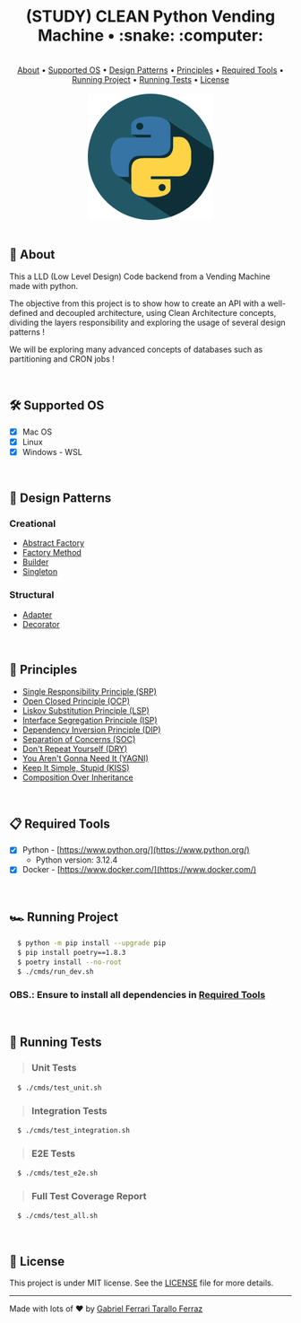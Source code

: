 <div align="center">
	<h1>(STUDY) CLEAN Python Vending Machine • :snake: :computer:</h1>
</div>

<br/>

<div align="center">
  <a href="#page_facing_up-about">About</a> •
  <a href="#hammer_and_wrench-supported-os">Supported OS</a> • 
  <a href="#large_blue_diamond-design-patterns">Design Patterns</a> •
  <a href="#blue_book-principles">Principles</a> •
  <a href="#clipboard-required-tools">Required Tools</a> •
  <a href="#racing_car-running-project">Running Project</a> •
  <a href="#test_tube-running-tests">Running Tests</a> •
  <a href="#memo-license">License</a>
</div>

<br/>

<div align="center">
  <img src="https://github.com/gftf2011/python-vending-machine/blob/main/.github/images/background.png" />
</div>

<br/>

## :page_facing_up: About

This a LLD (Low Level Design) Code backend from a Vending Machine made with python.

The objective from this project is to show how to create an API with a well-defined and decoupled architecture, using Clean Architecture concepts, dividing the layers responsibility and exploring the usage of several design patterns !

We will be exploring many advanced concepts of databases such as partitioning and CRON jobs !

<br/>

## :hammer_and_wrench: Supported OS

- [x] Mac OS
- [x] Linux
- [x] Windows - WSL

<br/>

## :large_blue_diamond: Design Patterns

### Creational

- [Abstract Factory](https://refactoring.guru/design-patterns/abstract-factory)
- [Factory Method](https://refactoring.guru/design-patterns/factory-method)
- [Builder](https://refactoring.guru/design-patterns/builder)
- [Singleton](https://refactoring.guru/design-patterns/singleton)

### Structural

- [Adapter](https://refactoring.guru/design-patterns/adapter)
- [Decorator](https://refactoring.guru/design-patterns/decorator)

<br/>

## :blue_book: Principles

- [Single Responsibility Principle (SRP)](https://en.wikipedia.org/wiki/Single-responsibility_principle)
- [Open Closed Principle (OCP)](https://en.wikipedia.org/wiki/Open%E2%80%93closed_principle)
- [Liskov Substitution Principle (LSP)](https://en.wikipedia.org/wiki/Liskov_substitution_principle)
- [Interface Segregation Principle (ISP)](https://en.wikipedia.org/wiki/Interface_segregation_principle)
- [Dependency Inversion Principle (DIP)](https://en.wikipedia.org/wiki/Dependency_inversion_principle)
- [Separation of Concerns (SOC)](https://en.wikipedia.org/wiki/Separation_of_concerns)
- [Don't Repeat Yourself (DRY)](https://en.wikipedia.org/wiki/Don%27t_repeat_yourself)
- [You Aren't Gonna Need It (YAGNI)](https://en.wikipedia.org/wiki/You_aren%27t_gonna_need_it)
- [Keep It Simple, Stupid (KISS)](https://en.wikipedia.org/wiki/KISS_principle)
- [Composition Over Inheritance](https://en.wikipedia.org/wiki/Composition_over_inheritance)

<br/>

## :clipboard: Required Tools

- [x] Python - [https://www.python.org/](https://www.python.org/)
  - Python version: 3.12.4
- [x] Docker - [https://www.docker.com/](https://www.docker.com/)

<br/>

## :racing_car: Running Project

```sh
  $ python -m pip install --upgrade pip
  $ pip install poetry==1.8.3
  $ poetry install --no-root
  $ ./cmds/run_dev.sh
```

### OBS.: Ensure to install all dependencies in <a href="#clipboard-required-tools">Required Tools</a>

<br/>

## :test_tube: Running Tests

> ### Unit Tests

```sh
  $ ./cmds/test_unit.sh
```

> ### Integration Tests

```sh
  $ ./cmds/test_integration.sh
```

> ### E2E Tests

```sh
  $ ./cmds/test_e2e.sh
```

> ### Full Test Coverage Report

```sh
  $ ./cmds/test_all.sh
```

<br/>

## :memo: License

This project is under MIT license. See the [LICENSE](https://github.com/gftf2011/python-vending-machine/blob/main/LICENSE) file for more details.

---

Made with lots of :heart: by [Gabriel Ferrari Tarallo Ferraz](https://www.linkedin.com/in/gabriel-ferrari-tarallo-ferraz/)
